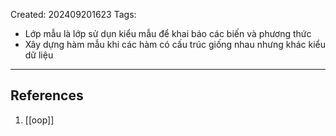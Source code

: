 Created: 202409201623
Tags: 

- Lớp mẫu là lớp sử dụn kiểu mẫu để khai báo các biến và phương thức
- Xây dựng hàm mẫu khi các hàm có cấu trúc giống nhau nhưng khác kiểu dữ liệu


-----
## References
1. [[oop]]
